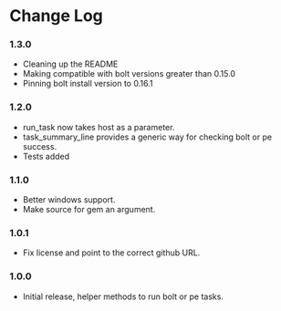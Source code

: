 # Change Log

### 1.3.0

  * Cleaning up the README
  * Making compatible with bolt versions greater than 0.15.0
  * Pinning bolt install version to 0.16.1

### 1.2.0

 * run_task now takes host as a parameter.
 * task_summary_line provides a generic way for checking bolt or pe success.
 * Tests added

### 1.1.0

 * Better windows support.
 * Make source for gem an argument.

### 1.0.1

 * Fix license and point to the correct github URL.

### 1.0.0

 * Initial release, helper methods to run bolt or pe tasks. 
